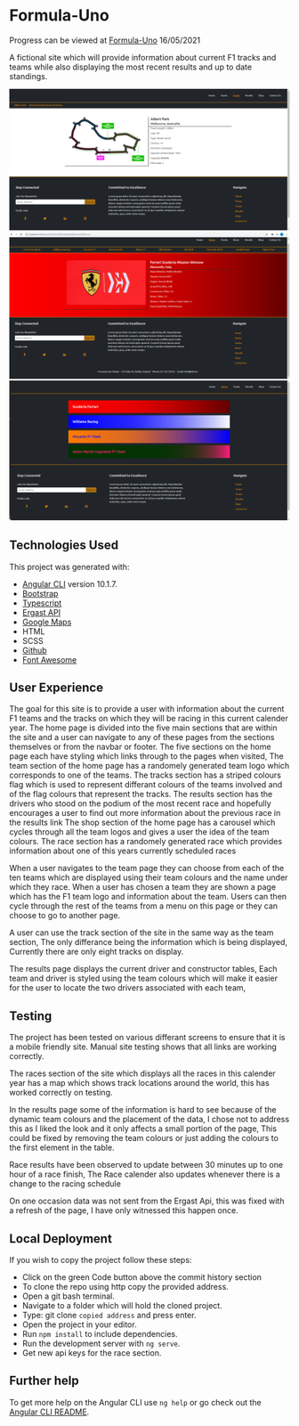 # Formula-Uno

Progress can be viewed at [Formula-Uno](https://johnj974.github.io/formula-uno) 16/05/2021

A fictional site which will provide information about current F1 tracks and teams while also displaying
the most recent results and up to date standings.

<img src="src/assets/images/screenshot.png">
<img src="src/assets/images/screenshot4.png">
<img src="src/assets/images/screenshot2.png">

## Technologies Used

This project was generated with:

- [Angular CLI](https://github.com/angular/angular-cli) version 10.1.7.
- [Bootstrap](https://getbootstrap.com/)
- [Typescript](https://www.typescriptlang.org/)
- [Ergast API](https://ergast.com/mrd/)
- [Google Maps](https://developers.google.com/maps)
- HTML
- SCSS
- [Github](https://github.com/)
- [Font Awesome](https://fontawesome.com/)

## User Experience

The goal for this site is to provide a user with information about the current F1 teams and the tracks on which they will be racing in this current calender year.
The home page is divided into the five main sections that are within the site and a user can navigate to any of these pages from the sections themselves or from the navbar or footer.
The five sections on the home page each have styling which links through to the pages when visited, The team section of the home page has a randomely generated team logo which corresponds to one of the teams.
The tracks section has a striped colours flag which is used to represent differant colours of the teams involved and of the flag colours that represent the tracks.
The results section has the drivers who stood on the podium of the most recent race and hopefully encourages a user to find out more information about the previous race in the results link
The shop section of the home page has a carousel which cycles through all the team logos and gives a user the idea of the team colours.
The race section has a randomely generated race which provides information about one of this years currently scheduled races

When a user navigates to the team page they can choose from each of the ten teams which are displayed using their team colours and the name under which they race. When a user has chosen a team they are shown a page which has the F1 team logo and information about the team. Users can then cycle through the rest of the teams from a menu on this page or they can choose to go to another page.

A user can use the track section of the site in the same way as the team section, The only differance being the information which is being displayed, Currently there are only eight tracks on display.

The results page displays the current driver and constructor tables, Each team and driver is styled using the team colours which will make it easier for the user to locate the two drivers associated with each team,

## Testing

The project has been tested on various differant screens to ensure that it is a mobile friendly site. Manual site testing shows that all links are working correctly.

The races section of the site which displays all the races in this calender year has a map which shows track locations around the world, this has worked correctly on testing.

In the results page some of the information is hard to see because of the dynamic team colours and the placement of the data, I chose not to address this as I liked the look and it only affects a small portion of the page, This could be fixed by removing the team colours or just adding the colours to the first element in the table.

Race results have been observed to update between 30 minutes up to one hour of a race finish, The Race calender also updates
whenever there is a change to the racing schedule

On one occasion data was not sent from the Ergast Api, this was fixed with a refresh of the page, I have only witnessed this happen once.

## Local Deployment

If you wish to copy the project follow these steps:

- Click on the green Code button above the commit history section
- To clone the repo using http copy the provided address.
- Open a git bash terminal.
- Navigate to a folder which will hold the cloned project.
- Type: git clone `copied address` and press enter.
- Open the project in your editor.
- Run `npm install` to include dependencies.
- Run the development server with `ng serve`.
- Get new api keys for the race section.

<!-- ## Credits -->

<!-- - [Oraclefrontovik](https://oraclefrontovik.com/2020/04/19/openweathermap-two-useful-conversions-for-wind-data/) for help implementing a compass direction pipe.
- [Max Schwarzmuller](https://academind.com/) for help with the authentication service.
- [Stack Overflow](https://stackoverflow.com/) the solution to a lot of questions. -->

## Further help

To get more help on the Angular CLI use `ng help` or go check out the [Angular CLI README](https://github.com/angular/angular-cli/blob/master/README.md).

